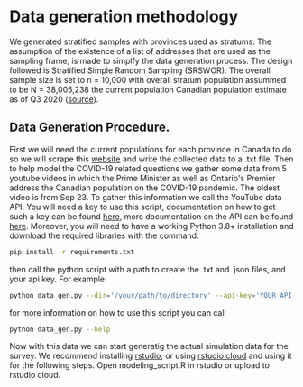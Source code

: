 # Data generation methodology
We generated stratified samples with provinces used as stratums.
The assumption of the existence of a list of addresses that are used as the sampling frame, 
is made to simplfy the data generation process.
The design followed is Stratified Simple Random Sampling (SRSWOR).
The overall sample size is set to n = 10,000 with overall stratum population
assummed to be N = 38,005,238 the current population Canadian population estimate as of
Q3 2020 ([source](https://www150.statcan.gc.ca/t1/tbl1/en/tv.action?pid=1710000901)).

## Data Generation Procedure.
First we will need the current populations for each province in Canada to do so we will scrape this [website](https://www150.statcan.gc.ca/t1/tbl1/en/tv.action?pid=1710000901)
and write the collected data to a .txt file. Then to help model the COVID-19 related questions we gather some data from
5 youtube videos in which the Prime Minister as well as Ontario's Premier address the Canadian population on the COVID-19 
pandemic. The oldest video is from Sep 23. To gather this information we call the YouTube data API. You will
need a key to use this script, documentation on how to get such a key can be found [here](https://developers.google.com/youtube/v3/docs/?apix=true), more documentation on the API can be found [here](https://developers.google.com/youtube/v3/docs/videos/list). Moreover, you will need to have a working Python 3.8+ installation and download the required libraries 
with the command:

```bash
pip install -r requirements.txt
```

then call the python script with a path to create the .txt and .json files, and your api key. For example:

```bash
python data_gen.py --dir='/your/path/to/directory' --api-key='YOUR_API_KEY'
```

for more information on how to use this script you can call

```bash
python data_gen.py --help
```

Now with this data we can start generatig the actual simulation data for the survey. We recommend installing
[rstudio](https://rstudio.com/), or using [rstudio cloud](https://rstudio.cloud/) and using it for the following steps. Open modeling_script.R in rstudio or upload to rstudio cloud. 